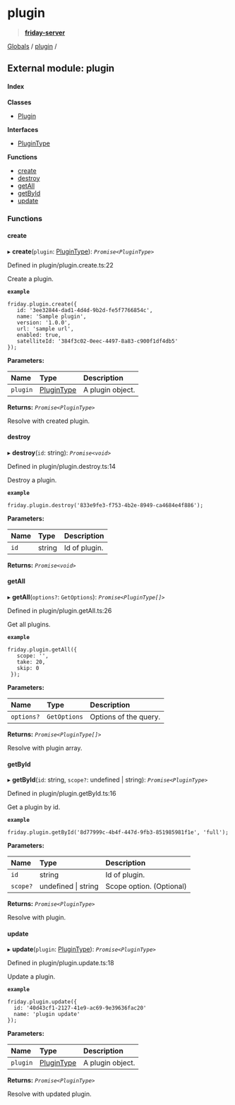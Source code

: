 # plugin

> [**friday-server**](./)

[Globals](https://github.com/friday-ai/friday-docs/tree/03f20e021230d24ba953400b382e584edf8654dc/node-js-api-1/globals.md) / [plugin](plugin.md) /

## External module: plugin

#### Index

**Classes**

* [Plugin](https://github.com/friday-ai/friday-docs/tree/03f20e021230d24ba953400b382e584edf8654dc/node-js-api-1/classes/plugin.plugin-1.md)

**Interfaces**

* [PluginType](https://github.com/friday-ai/friday-docs/tree/03f20e021230d24ba953400b382e584edf8654dc/node-js-api-1/interfaces/plugin.plugintype.md)

**Functions**

* [create](plugin.md#create)
* [destroy](plugin.md#destroy)
* [getAll](plugin.md#getall)
* [getById](plugin.md#getbyid)
* [update](plugin.md#update)

### Functions

#### create

▸ **create**\(`plugin`: [PluginType](https://github.com/friday-ai/friday-docs/tree/03f20e021230d24ba953400b382e584edf8654dc/node-js-api-1/interfaces/plugin.plugintype.md)\): _`Promise<PluginType>`_

Defined in plugin/plugin.create.ts:22

Create a plugin.

**`example`**

```text
friday.plugin.create({
   id: '3ee32844-dad1-4d4d-9b2d-fe5f7766854c',
   name: 'Sample plugin',
   version: '1.0.0',
   url: 'sample url',
   enabled: true,
   satelliteId: '384f3c02-0eec-4497-8a83-c900f1df4db5'
});
```

**Parameters:**

| Name | Type | Description |
| :--- | :--- | :--- |
| `plugin` | [PluginType](https://github.com/friday-ai/friday-docs/tree/03f20e021230d24ba953400b382e584edf8654dc/node-js-api-1/interfaces/plugin.plugintype.md) | A plugin object. |

**Returns:** _`Promise<PluginType>`_

Resolve with created plugin.

#### destroy

▸ **destroy**\(`id`: string\): _`Promise<void>`_

Defined in plugin/plugin.destroy.ts:14

Destroy a plugin.

**`example`**

```text
friday.plugin.destroy('833e9fe3-f753-4b2e-8949-ca4684e4f886');
```

**Parameters:**

| Name | Type | Description |
| :--- | :--- | :--- |
| `id` | string | Id of plugin. |

**Returns:** _`Promise<void>`_

#### getAll

▸ **getAll**\(`options?`: `GetOptions`\): _`Promise<PluginType[]>`_

Defined in plugin/plugin.getAll.ts:26

Get all plugins.

**`example`**

```text
friday.plugin.getAll({
   scope: '',
   take: 20,
   skip: 0
 });
```

**Parameters:**

| Name | Type | Description |
| :--- | :--- | :--- |
| `options?` | `GetOptions` | Options of the query. |

**Returns:** _`Promise<PluginType[]>`_

Resolve with plugin array.

#### getById

▸ **getById**\(`id`: string, `scope?`: undefined \| string\): _`Promise<PluginType>`_

Defined in plugin/plugin.getById.ts:16

Get a plugin by id.

**`example`**

```text
friday.plugin.getById('8d77999c-4b4f-447d-9fb3-851985981f1e', 'full');
```

**Parameters:**

| Name | Type | Description |
| :--- | :--- | :--- |
| `id` | string | Id of plugin. |
| `scope?` | undefined \| string | Scope option. \(Optional\) |

**Returns:** _`Promise<PluginType>`_

Resolve with plugin.

#### update

▸ **update**\(`plugin`: [PluginType](https://github.com/friday-ai/friday-docs/tree/03f20e021230d24ba953400b382e584edf8654dc/node-js-api-1/interfaces/plugin.plugintype.md)\): _`Promise<PluginType>`_

Defined in plugin/plugin.update.ts:18

Update a plugin.

**`example`**

```text
friday.plugin.update({
  id: '40d43cf1-2127-41e9-ac69-9e39636fac20'
  name: 'plugin update'
});
```

**Parameters:**

| Name | Type | Description |
| :--- | :--- | :--- |
| `plugin` | [PluginType](https://github.com/friday-ai/friday-docs/tree/03f20e021230d24ba953400b382e584edf8654dc/node-js-api-1/interfaces/plugin.plugintype.md) | A plugin object. |

**Returns:** _`Promise<PluginType>`_

Resolve with updated plugin.

